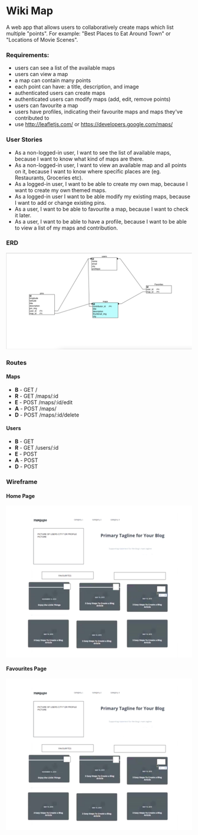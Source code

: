 # Wiki Map

A web app that allows users to collaboratively create maps which list multiple "points". For example: "Best Places to Eat Around Town" or "Locations of Movie Scenes".

### Requirements:
* users can see a list of the available maps
* users can view a map
* a map can contain many points
* each point can have: a title, description, and image
* authenticated users can create maps
* authenticated users can modify maps (add, edit, remove points)
* users can favourite a map
* users have profiles, indicating their favourite maps and maps they've contributed to
* use http://leafletjs.com/ or https://developers.google.com/maps/

<!-- User Stories
A user story describes how users will interact with your application

They have the form: As a ___, I want to _, because ____.

eg. As a user, I want to be able to save posts, because I want to review them later.

User stories can also be negated: As a __, I shouldn't be able to _, because ___.

eg. As a user, I shouldn't be able to edit other users posts, because I don't own those posts. ✔️ -->

### User Stories
* As a non-logged-in user, I want to see the list of available maps, because I want to know what kind of maps are there.
* As a non-logged-in user, I want to view an available map and all points on it, because I want to know where specific places are (eg. Restaurants, Groceries etc).
* As a logged-in user, I want to be able to create my own map, because I want to create my own themed maps.
* As a logged-in user I want to be able modify my existing maps, because I want to add or change existing pins.
* As a user, I want to be able to favourite a map, because I want to check it later.
* As a user, I want to be able to have a profile, because I want to be able to view a list of my maps and contribution.

### ERD

!["wiki_map_ERD"](https://github.com/tpampilon/planning_wiki_map/blob/master/ERD/v_1_wiki_map_ERD.png?raw=true)


<!-- Routes

Once you know the resources that you'll have, write out the routes that you'll need to perform BREAD operations on those resources

Remember RESTful conventions (they make it much easier) -->

### Routes

#### Maps

* **B** - GET   /
* **R** - GET   /maps/:id
* **E** - POST  /maps/:id/edit
* **A** - POST  /maps/
* **D** - POST  /maps/:id/delete

#### Users

* **B** - GET   
* **R** - GET   /users/:id
* **E** - POST  
* **A** - POST  
* **D** - POST  

<!-- #### Pins

* **B** - GET   /
* **R** - GET   /pins/:id
* **E** - POST  /pins/:id/edit
* **A** - POST  /pins/
* **D** - POST  /pins/:id/delete -->

<!-- Wireframes
Draw out the structure of your web pages

This will make it much easier to build out these pages later

This is also a great opportunity to get input from all of the team members

Design matters... however you are a developer, not a designer

Get inspiration from websites you visit -->

### Wireframe
#### Home Page
!["home_page"](https://github.com/tpampilon/planning_wiki_map/blob/master/wireframe/favourites_page.png?raw=true)
#### Favourites Page
!["favourites_page"](https://github.com/tpampilon/planning_wiki_map/blob/master/wireframe/favourites_page.png?raw=true)